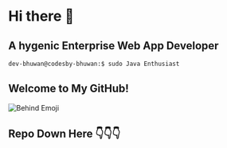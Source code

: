 # Hi there 👋 

## A hygenic Enterprise Web App Developer
```bash
dev-bhuwan@codesby-bhuwan:$ sudo Java Enthusiast
``` 

## Welcome to My GitHub!

![Behind Emoji](https://media2.giphy.com/media/v1.Y2lkPTc5MGI3NjExNnc2Zm84bXB1Zmg5OWFjajVvZGNqeWFwd3M3bWxpbjR4dDRpMGM1ciZlcD12MV9pbnRlcm5hbF9naWZfYnlfaWQmY3Q9Zw/f8X0VZ33mAsreX9ZHB/giphy.gif)

## Repo Down Here 👇👇👇
